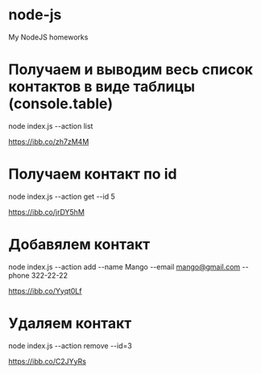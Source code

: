 # node-js

My NodeJS homeworks

# Получаем и выводим весь список контактов в виде таблицы (console.table)

node index.js --action list

https://ibb.co/zh7zM4M

# Получаем контакт по id

node index.js --action get --id 5

https://ibb.co/jrDY5hM

# Добавялем контакт

node index.js --action add --name Mango --email mango@gmail.com --phone 322-22-22

https://ibb.co/Yyqt0Lf

# Удаляем контакт

node index.js --action remove --id=3

https://ibb.co/C2JYyRs
